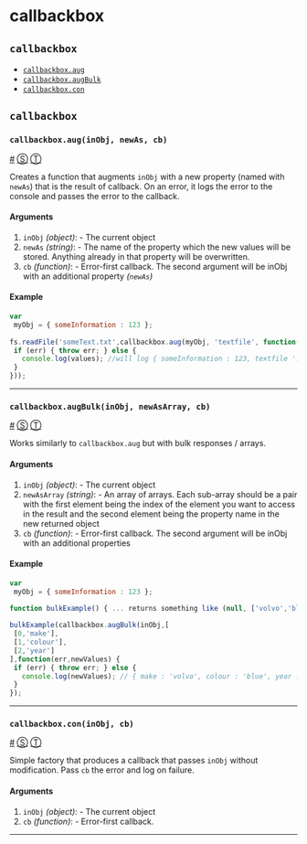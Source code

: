 # callbackbox

<!-- div class="toc-container" -->

<!-- div -->

## `callbackbox`
* <a href="#callbackbox-aug">`callbackbox.aug`</a>
* <a href="#callbackbox-augBulk">`callbackbox.augBulk`</a>
* <a href="#callbackbox-con">`callbackbox.con`</a>

<!-- /div -->

<!-- /div -->

<!-- div class="doc-container" -->

<!-- div -->

## `callbackbox`

<!-- div -->

### <a id="callbackbox-aug"></a>`callbackbox.aug(inObj, newAs, cb)`
<a href="#callbackbox-aug">#</a> [&#x24C8;](https://github.com/stockholmux/callbackbox/blob/master/callbackbox.module.node.js#L26 "View in source") [&#x24C9;][1]

Creates a function that augments `inObj` with a new property (named with `newAs`) that is the result of callback. On an error, it logs the error to the console and passes the error to the callback.

#### Arguments
1. `inObj` *(object)*: - The current object
2. `newAs` *(string)*: - The name of the property which the new values will be stored. Anything already in that property will be overwritten.
3. `cb` *(function)*: - Error-first callback. The second argument will be inObj with an additional property *(`newAs`)*

#### Example
```js
var
 myObj = { someInformation : 123 };
 
fs.readFile('someText.txt',callbackbox.aug(myObj, 'textfile', function(err,values) {
 if (err) { throw err; } else {
   console.log(values); //will log { someInformation : 123, textfile '...' }
 }
}));
```
* * *

<!-- /div -->

<!-- div -->

### <a id="callbackbox-augBulk"></a>`callbackbox.augBulk(inObj, newAsArray, cb)`
<a href="#callbackbox-augBulk">#</a> [&#x24C8;](https://github.com/stockholmux/callbackbox/blob/master/callbackbox.module.node.js#L66 "View in source") [&#x24C9;][1]

Works similarly to `callbackbox.aug` but with bulk responses / arrays.

#### Arguments
1. `inObj` *(object)*: - The current object
2. `newAsArray` *(string)*: - An array of arrays. Each sub-array should be a pair with the first element being the index of the element you want to access in the result and the second element being the property name in the new returned object
3. `cb` *(function)*: - Error-first callback. The second argument will be inObj with an additional properties

#### Example
```js
var
 myObj = { someInformation : 123 };
 
function bulkExample() { ... returns something like (null, ['volvo','blue','2014'])}

bulkExample(callbackbox.augBulk(inObj,[
 [0,'make'],
 [1,'colour'],
 [2,'year']
],function(err,newValues) {
 if (err) { throw err; } else {
   console.log(newValues); // { make : 'volvo', colour : 'blue', year : '2014' }
 }
});
```
* * *

<!-- /div -->

<!-- div -->

### <a id="callbackbox-con"></a>`callbackbox.con(inObj, cb)`
<a href="#callbackbox-con">#</a> [&#x24C8;](https://github.com/stockholmux/callbackbox/blob/master/callbackbox.module.node.js#L92 "View in source") [&#x24C9;][1]

Simple factory that produces a callback that passes `inObj` without modification. Pass `cb` the error and log on failure.

#### Arguments
1. `inObj` *(object)*: - The current object
2. `cb` *(function)*: - Error-first callback.

* * *

<!-- /div -->

<!-- /div -->

<!-- /div -->

 [1]: #callbackbox "Jump back to the TOC."
